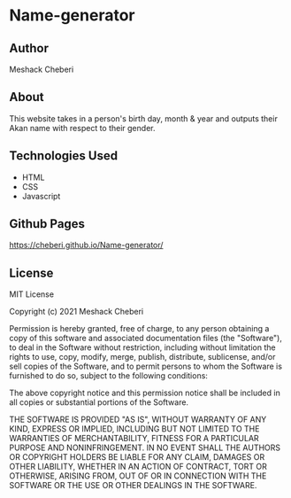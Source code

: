 # Name-generator

## Author
Meshack Cheberi

## About
This website takes in a person's birth day, month & year and outputs their Akan name with respect to their gender.


## Technologies Used
* HTML  
* CSS
* Javascript

## Github Pages 
https://cheberi.github.io/Name-generator/

## License
MIT License

Copyright (c) 2021 Meshack Cheberi

Permission is hereby granted, free of charge, to any person obtaining a copy
of this software and associated documentation files (the "Software"), to deal
in the Software without restriction, including without limitation the rights
to use, copy, modify, merge, publish, distribute, sublicense, and/or sell
copies of the Software, and to permit persons to whom the Software is
furnished to do so, subject to the following conditions:

The above copyright notice and this permission notice shall be included in all
copies or substantial portions of the Software.

THE SOFTWARE IS PROVIDED "AS IS", WITHOUT WARRANTY OF ANY KIND, EXPRESS OR
IMPLIED, INCLUDING BUT NOT LIMITED TO THE WARRANTIES OF MERCHANTABILITY,
FITNESS FOR A PARTICULAR PURPOSE AND NONINFRINGEMENT. IN NO EVENT SHALL THE
AUTHORS OR COPYRIGHT HOLDERS BE LIABLE FOR ANY CLAIM, DAMAGES OR OTHER
LIABILITY, WHETHER IN AN ACTION OF CONTRACT, TORT OR OTHERWISE, ARISING FROM,
OUT OF OR IN CONNECTION WITH THE SOFTWARE OR THE USE OR OTHER DEALINGS IN THE
SOFTWARE.
